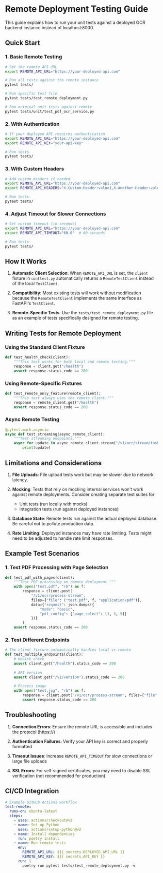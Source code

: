 # Remote Deployment Testing Guide

This guide explains how to run your unit tests against a deployed OCR backend instance instead of localhost:8000.

## Quick Start

### 1. Basic Remote Testing

```bash
# Set the remote API URL
export REMOTE_API_URL="https://your-deployed-api.com"

# Run all tests against the remote instance
pytest tests/

# Run specific test file
pytest tests/test_remote_deployment.py

# Run original unit tests against remote
pytest tests/unit/test_pdf_ocr_service.py
```

### 2. With Authentication

```bash
# If your deployed API requires authentication
export REMOTE_API_URL="https://your-deployed-api.com"
export REMOTE_API_KEY="your-api-key"

# Run tests
pytest tests/
```

### 3. With Custom Headers

```bash
# Add custom headers if needed
export REMOTE_API_URL="https://your-deployed-api.com"
export REMOTE_API_HEADERS="X-Custom-Header:value1,X-Another-Header:value2"

# Run tests
pytest tests/
```

### 4. Adjust Timeout for Slower Connections

```bash
# Set custom timeout (in seconds)
export REMOTE_API_URL="https://your-deployed-api.com"
export REMOTE_API_TIMEOUT="60.0"  # 60 seconds

# Run tests
pytest tests/
```

## How It Works

1. **Automatic Client Selection**: When `REMOTE_API_URL` is set, the `client` fixture in `conftest.py` automatically returns a `RemoteTestClient` instead of the local `TestClient`.

2. **Compatibility**: Most existing tests will work without modification because the `RemoteTestClient` implements the same interface as FastAPI's `TestClient`.

3. **Remote-Specific Tests**: Use the `tests/test_remote_deployment.py` file as an example of tests specifically designed for remote testing.

## Writing Tests for Remote Deployment

### Using the Standard Client Fixture

```python
def test_health_check(client):
    """This test works for both local and remote testing."""
    response = client.get("/health")
    assert response.status_code == 200
```

### Using Remote-Specific Fixtures

```python
def test_remote_only_feature(remote_client):
    """This test always uses the remote client."""
    response = remote_client.get("/health")
    assert response.status_code == 200
```

### Async Remote Testing

```python
@pytest.mark.asyncio
async def test_streaming(async_remote_client):
    """Test streaming endpoints."""
    async for update in async_remote_client.stream("/v1/ocr/stream/task-id"):
        print(update)
```

## Limitations and Considerations

1. **File Uploads**: File upload tests work but may be slower due to network latency.

2. **Mocking**: Tests that rely on mocking internal services won't work against remote deployments. Consider creating separate test suites for:
   - Unit tests (run locally with mocks)
   - Integration tests (run against deployed instances)

3. **Database State**: Remote tests run against the actual deployed database. Be careful not to pollute production data.

4. **Rate Limiting**: Deployed instances may have rate limiting. Tests might need to be adjusted to handle rate limit responses.

## Example Test Scenarios

### 1. Test PDF Processing with Page Selection

```python
def test_pdf_with_pages(client):
    """Test PDF processing on remote deployment."""
    with open("test.pdf", "rb") as f:
        response = client.post(
            "/v1/ocr/process-stream",
            files={"file": ("test.pdf", f, "application/pdf")},
            data={"request": json.dumps({
                "mode": "basic",
                "pdf_config": {"page_select": [1, 3, 5]}
            })}
        )
    assert response.status_code == 200
```

### 2. Test Different Endpoints

```python
# The client fixture automatically handles local vs remote
def test_multiple_endpoints(client):
    # Health check
    assert client.get("/health").status_code == 200
    
    # API version
    assert client.get("/v1/version").status_code == 200
    
    # Process image
    with open("test.jpg", "rb") as f:
        response = client.post("/v1/ocr/process-stream", files={"file": f})
        assert response.status_code == 200
```

## Troubleshooting

1. **Connection Errors**: Ensure the remote URL is accessible and includes the protocol (https://)

2. **Authentication Failures**: Verify your API key is correct and properly formatted

3. **Timeout Issues**: Increase `REMOTE_API_TIMEOUT` for slow connections or large file uploads

4. **SSL Errors**: For self-signed certificates, you may need to disable SSL verification (not recommended for production)

## CI/CD Integration

```yaml
# Example GitHub Actions workflow
test-remote:
  runs-on: ubuntu-latest
  steps:
    - uses: actions/checkout@v2
    - name: Set up Python
      uses: actions/setup-python@v2
    - name: Install dependencies
      run: poetry install
    - name: Run remote tests
      env:
        REMOTE_API_URL: ${{ secrets.DEPLOYED_API_URL }}
        REMOTE_API_KEY: ${{ secrets.API_KEY }}
      run: |
        poetry run pytest tests/test_remote_deployment.py -v
```